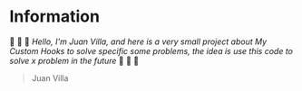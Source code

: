 # Information
:space_invader: :space_invader: :space_invader: *Hello, I'm Juan Villa, and here is a very small project about My Custom Hooks to solve specific some problems, the idea is use this code to solve x problem in the future* :space_invader: :space_invader: :space_invader:

> Juan Villa